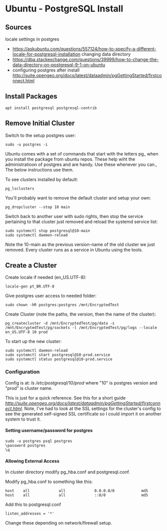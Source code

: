 ﻿Ubuntu - PostgreSQL Install
================================================

## Sources

locale settings in postgres
- https://askubuntu.com/questions/557124/how-to-specify-a-different-locale-for-postgresql-installation
changing data directory
- https://dba.stackexchange.com/questions/39999/how-to-change-the-data-directory-on-postgresql-9-1-on-ubuntu
- configuring postgres after install
http://suite.opengeo.org/docs/latest/dataadmin/pgGettingStarted/firstconnect.html

## Install Packages

```
apt install postgresql postgresql-contrib
```

## Remove Initial Cluster

Switch to the setup postgres user:
```
sudo -u postgres -i
```

Ubuntu comes with a set of commands that start with the letters pg_ when you install the package from ubuntu repos. These help wiht the administratioon of postgres and are handy. Use these whenever you can., The below instructions use them.

To see clusters installed by default:
```
pg_lsclusters
```

You'll probably want to remove the default cluster and setup your own:
```
pg_dropcluster --stop 10 main
```

Switch back to another user with sudo rights, then stop the service pertaining to that cluster just removed and reload the systemd service list:
```
sudo systemctl stop postgresql@10-main
sudo systemctl daemon-reload
```
Note the 10-main as the previous version-name of the old cluster we just removed. Every cluster runs as a service in Ubuntu using the tools.

## Create a Cluster
Create locale if needed (en_US.UTF-8):
```
locale-gen pt_BR.UTF-8
```

Give postgres user access to needed folder:
```
sudo chown -hR postgres:postgres /mnt/EncryptedTest
```

Create Cluster (note the paths, the version, then the name of the cluster):
```
pg_createcluster -d /mnt/EncryptedTest/pg/data -s /mnt/EncryptedTest/pg/sockets -l /mnt/EncryptedTest/pg/logs --locale en_US.UTF-8 10 prod
```

To start up the new cluster:
```
sudo systemctl daemon-reload
sudo systemctl start postgresql@10-prod.service
sudo systemctl status postgresql@10-prod.service
```

### Configuration

Config is at:
*ls /etc/postgresql/10/prod*
where "10" is postgres version and "prod" is cluster name.

This is just for a quick reference. See this for a short guide _http://suite.opengeo.org/docs/latest/dataadmin/pgGettingStarted/firstconnect.html_.
Note, I've had to look at the SSL settings for the cluster's config to see the generated self-signed SSL certificate so I could import it on another system to trust it.

#### Setting username/password for postgres

```
sudo -u postgres psql postgres
\password postgres
\q
```

#### Allowing External Access

In cluster directory modify pg_hba.conf and postgresql.conf.

Modify pg_hba.conf to something like this:

```
host    all             all             0.0.0.0/0            md5
host    all             all             ::0/0                md5
```

Add this to postgresql.conf

```
listen_addresses = '*'
```

Change these depending on network/firewall setup.
